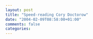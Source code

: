 ```yaml
---
layout: post
title: "Speed-reading Cory Doctorow"
date: "2004-02-09T08:58:00+01:00"
comments: false
categories: 
---
```





